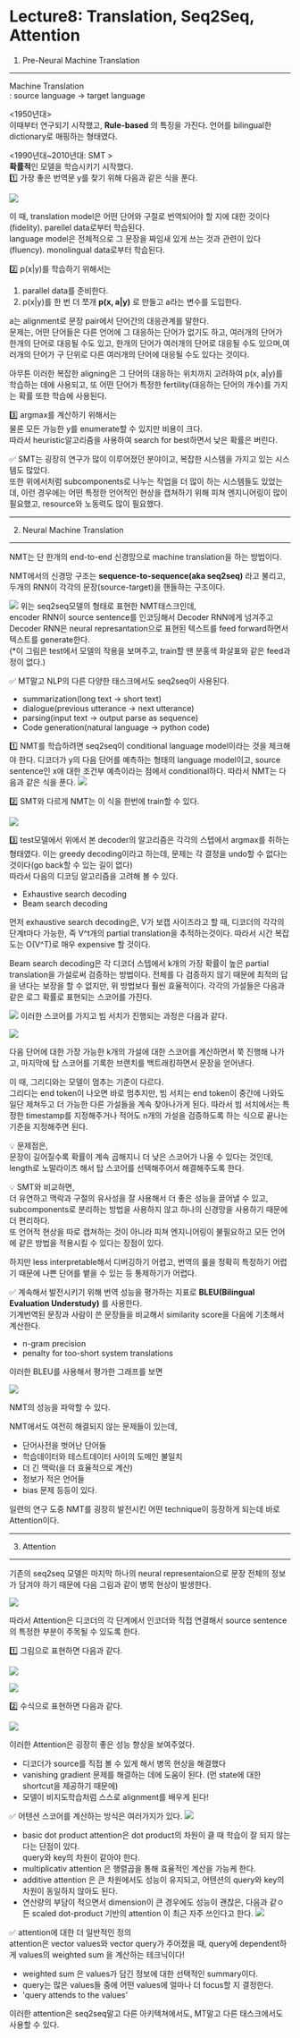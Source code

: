 Lecture8: Translation, Seq2Seq, Attention
====
1. Pre-Neural Machine Translation
---
Machine Translation   
: source language -> target language

<1950년대>   
 이때부터 연구되기 시작했고, **Rule-based** 의 특징을 가진다. 언어를 bilingual한 dictionary로 매핑하는 형태였다.   

<1990년대~2010년대: SMT >   
**확률적**인 모델을 학습시키기 시작했다.   
1️⃣ 가장 좋은 번역문 y를 찾기 위해 다음과 같은 식을 푼다.

![](assets/MT1.jpg)

이 때, translation model은 어떤 단어와 구절로 번역되어야 할 지에 대한 것이다(fidelity). parellel data로부터 학습된다.   
language model은 전체적으로 그 문장을 짜임새 있게 쓰는 것과 관련이 있다(fluency). monolingual data로부터 학습된다.

2️⃣ p(x|y)를 학습하기 위해서는 
1. parallel data를 준비한다.
2. p(x|y)를 한 번 더 쪼개 **p(x, a|y)** 로 만들고 a라는 변수를 도입한다.

a는 alignment로 문장 pair에서 단어간의 대응관계를 말한다.   
문제는, 어떤 단어들은 다른 언어에 그 대응하는 단어가 없기도 하고, 여러개의 단어가 한개의 단어로 대응될 수도 있고, 한개의 단어가 여러개의 단어로 대응될 수도 있으며,여러개의 단어가 구 단위로 다른 여러개의 단어에 대응될 수도 있다는 것이다. 

아무튼 이러한 복잡한 aligning은 그 단어의 대응하는 위치까지 고려하여 p(x, a|y)를 학습하는 데에 사용되고, 또 어떤 단어가 특정한 fertility(대응하는 단어의 개수)를 가지는 확률 또한 학습에 사용된다.

3️⃣ argmax를 계산하기 위해서는   
물론 모든 가능한 y를 enumerate할 수 있지만 비용이 크다.   
따라서 heuristic알고리즘을 사용하여 search for best하면서 낮은 확률은 버린다.

✅ SMT는 굉장히 연구가 많이 이루어졌던 분야이고, 복잡한 시스템을 가지고 있는 시스템도 많았다.    
또한 위에서처럼 subcomponents로 나누는 작업을 더 많이 하는 시스템들도 있었는데, 이런 경우에는 어떤 특정한 언어적인 현상을 캡쳐하기 위해 피쳐 엔지니어링이 많이 필요했고, resource와 노동력도 많이 필요했다. 

---
2. Neural Machine Translation
---
NMT는 단 한개의 end-to-end 신경망으로 machine translation을 하는 방법이다.

NMT에서의 신경망 구조는 **sequence-to-sequence(aka seq2seq)** 라고 불리고, 두개의 RNN이 각각의 문장(source-target)을 핸들하는 구조이다.

![](assets/NMT1.jpg)
위는 seq2seq모델의 형태로 표현한 NMT태스크인데,   
encoder RNN이 source sentence를 인코딩해서 Decoder RNN에게 넘겨주고 Decoder RNN은 neural represantation으로 표현된 텍스트를 feed forward하면서 텍스트를 generate한다.    
(*이 그림은 test에서 모델의 작용을 보며주고, train할 땐 분홍색 화살표와 같은 feed과정이 없다.)

✅ MT말고 NLP의 다른 다양한 태스크에서도 seq2seq이 사용된다. 
- summarization(long text -> short text)
- dialogue(previous utterance -> next utterance)
- parsing(input text -> output parse as sequence)
- Code generation(natural language -> python code)

1️⃣ NMT를 학습하려면 seq2seq이 conditional language model이라는 것을 체크해야 한다.
디코더가 y의 다음 단어를 예측하는 형태의 language model이고, source sentence인 x애 대한 조건부 예측이라는 점에서 conditional하다.
따라서 NMT는 다음과 같은 식을 푼다.
![](assets/NMT2.jpg)

2️⃣ SMT와 다르게 NMT는 이 식을 한번에 train할 수 있다.

![](assets/NMT3.jpg)

3️⃣ test모델에서 위에서 본 decoder의 알고리즘은 각각의 스텝에서 argmax를 취하는 형태였다. 이는 greedy decoding이라고 하는데, 문제는 각 결정을 undo할 수 없다는 것이다(go back할 수 있는 길이 없다)   
따라서 다음의 디코딩 알고리즘을 고려해 볼 수 있다.    
- Exhaustive search decoding
- Beam search decoding   

먼저 exhaustive search decoding은, V가 보캡 사이즈라고 할 때, 디코더의 각각의 단계t마다 가능한, 즉 V^t개의 partial translation을 추적하는것이다.
따라서 시간 복잡도는 O(V^T)로 매우 expensive 할 것이다.

Beam search decoding은 각 디코더 스텝에서 k개의 가장 확률이 높은 partial translation을 가설로써 검증하는 방법이다.
전체를 다 검증하지 않기 때문에 최적의 답을 낸다는 보장을 할 수 없지만, 위 방법보다 훨씬 효율적이다.
각각의 가설들은 다음과 같은 로그 확률로 표현되는 스코어를 가진다.

![](assets/NMT4.jpg)
이러한 스코어를 가지고 빔 서치가 진행되는 과정은 다음과 같다.

![](assets/NMT5.jpg)

다음 단어에 대한 가장 가능한 k개의 가설에 대한 스코어를 계산하면서 쭉 진행해 나가고, 마지막에 탑 스코어를 기록한 브랜치를 백트래킹하면서 문장을 얻어낸다.

이 때, 그리디와는 모델이 멈추는 기준이 다르다.   
그리디는 end token이 나오면 바로 멈추지만, 빔 서치는 end token이 중간에 나와도 일단 제쳐두고 더 가능한 다른 가설들을 계속 찾아나가게 된다.
따라서 빔 서치에서는 특정한 timestamp를 지정해주거나 적어도 n개의 가설을 검증하도록 하는 식으로 끝나는 기준을 지정해주면 된다.

💡 문제점은,   
문장이 길어질수록 확률이 계속 곱해지니 더 낮은 스코어가 나올 수 있다는 것인데, length로 노말라이즈 해서 탑 스코어를 선택해주어서 해결해주도록 한다.

💡 SMT와 비교하면,   
더 유연하고 맥락과 구절의 유사성을 잘 사용해서 더 좋은 성능을 끌어낼 수 있고, subcomponents로 분리하는 방법을 사용하지 않고 하나의 신경망을 사용하기 때문에 더 편리하다.    
또 언어적 현상을 따로 캡쳐하는 것이 아니라 피쳐 엔지니어링이 불필요하고 모든 언어에 같은 방법을 적용시킬 수 있다는 장점이 있다.

하지만 less interpretable해서 디버깅하기 어렵고, 번역의 룰을 정확히 특정하기 어렵기 때문에 나쁜 단어를 뱉을 수 있는 등 통제하기가 어렵다.

✅ 계속해서 발전시키기 위해 번역 성능을 평가하는 지표로 **BLEU(Bilingual Evaluation Understudy)** 를 사용한다.   
기계번역된 문장과 사람이 쓴 문장들을 비교해서 similarity score을 다음에 기초해서 계산한다.
- n-gram precision
- penalty for too-short system translations

이러한 BLEU를 사용해서 평가한 그래프를 보면

![](assets/NMT6.jpg)

NMT의 성능을 파악할 수 있다.

NMT에서도 여전히 해결되지 않는 문제들이 있는데,
- 단어사전을 벗어난 단어들
- 학습데이터와 테스트데이터 사이의 도메인 불일치
- 더 긴 맥락(을 더 효율적으로 계산)
- 정보가 적은 언어들
- bias 문제
등등이 있다.

일련의 연구 도중 NMT를 굉장히 발전시킨 어떤 technique이 등장하게 되는데 바로 Attention이다.

---
3. Attention
---
기존의 seq2seq 모델은 마지막 하나의 neural representaion으로 문장 전체의 정보가 담겨야 하기 때문에 다음 그림과 같이 병목 현상이 발생한다.

![](assets/NMT7.jpg)

따라서 Attention은 디코더의 각 단계에서 인코더와 직접 연결해서 source sentence의 특정한 부분이 주목될 수 있도록 한다.

1️⃣ 그림으로 표현하면 다음과 같다.

![](assets/NMT8.jpg)

![](assets/NMT9.jpg)

2️⃣ 수식으로 표현하면 다음과 같다.

![](assets/NMT10.jpg)

이러한 Attention은 굉장히 좋은 성능 향상을 보여주었다.
- 디코더가 source를 직접 볼 수 있게 해서 병목 현상을 해결했다
- vanishing gradient 문제를 해결하는 데에 도움이 된다. (먼 state에 대한 shortcut을 제공하기 때문에)
- 모델이 비지도학습처럼 스스로 alignment를 배우게 된다!

✅ 어텐션 스코어를 계산하는 방식은 여러가지가 있다.
![](assets/NMT11.jpg)
- basic dot product attention은 dot product의 차원이 클 때 학습이 잘 되지 않는다는 단점이 있다.   
query와 key의 차원이 같아야 한다.   
- multiplicativ attention 은 행렬곱을 통해 효율적인 계산을 가능케 한다.
- additive attention 은 큰 차원에서도 성능이 유지되고, 어텐션의 query와 key의 차원이 동일하지 않아도 된다.
- 연산량의 부담이 적으면서 dimension이 큰 경우에도 성능이 괜찮은, 다음과 같ㅇ든 scaled dot-product 기반의 attention 이 최근 자주 쓰인다고 한다.
![](assets/NMT12.png)



✅  attention에 대한 더 일반적인 정의    
attention은 vector values와 vector query가 주어졌을 때, query에 dependent하게 values의 weighted sum 을 계산하는 테크닉이다!
- weighted sum 은 values가 담긴 정보에 대한 선택적인 summary이다.
- query는 많은 values들 중에 어떤 values에 얼마나 더 focus할 지 결정한다.
- 'query attends to the values'   

이러한 attention은 seq2seq말고 다른 아키텍쳐에서도, MT말고 다른 태스크에서도 사용할 수 있다.